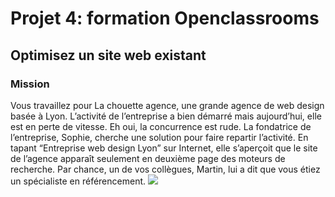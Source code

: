 <h1>Projet 4: formation Openclassrooms</h1>
<h2>Optimisez un site web existant</h2>
<h3>Mission</h3>
Vous travaillez pour La chouette agence, une grande agence de web design basée à Lyon. L’activité de l’entreprise a bien démarré mais aujourd’hui, elle est en perte de vitesse. Eh oui, la concurrence est rude. La fondatrice de l’entreprise, Sophie, cherche une solution pour faire repartir l’activité. En tapant “Entreprise web design Lyon” sur Internet, elle s’aperçoit que le site de l’agence apparaît seulement en deuxième page des moteurs de recherche. Par chance, un de vos collègues, Martin, lui a dit que vous étiez un spécialiste en référencement.
<img src = "https://user.oc-static.com/upload/2019/04/15/15553465193309_icon-above-font.png">